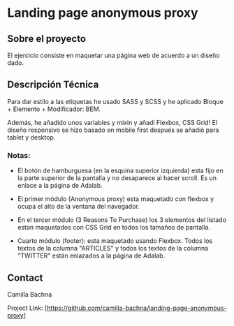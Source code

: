 # Landing page anonymous proxy

## Sobre el proyecto

El ejercicio consiste en maquetar una página web de acuerdo a un diseño dado.

## Descripción Técnica

Para dar estilo a las etiquetas he usado SASS y SCSS y he aplicado Bloque + Elemento + Modificador: BEM.

Además, he añadido unos variables y mixin y añadí Flexbox, CSS Grid! El diseño responsivo se hizo basado en mobile first después se añadió para tablet y desktop.

### Notas:

- El botón de hamburguesa (en la esquina superior izquierda) esta fijo en la parte superior de la pantalla y no desaparece al hacer scroll. Es un enlace a la página de Adalab.

- El primer módulo (Anonymous proxy) esta maquetado con flexbox y ocupa el alto de la ventana del navegador.

- En el tercer módulo (3 Reasons To Purchase) los 3 elementos del listado estan maquetados con CSS Grid en todos los tamaños de pantalla.

- Cuarto módulo (footer): esta maquetado usando Flexbox. Todos los textos de la columna "ARTICLES" y
  todos los textos de la columna "TWITTER" están enlazados a la página de Adalab.

## Contact

Camilla Bachna

Project Link: [https://github.com/camilla-bachna/landing-page-anonymous-proxy]
